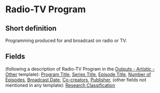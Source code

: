 # Radio-TV Program
## Short definition
Programming produced for and broadcast on radio or TV.
## Fields
(following a description of Radio-TV Program in the [Outputs - Artistic - Other](../Templates/Outputs%20-%20Artistic%20-%20Other.md) template):
[Program Title](../Object-Fields/Radio-TV%20Program/Program%20Title.md),
[Series Title](../Object-Fields/Radio-TV%20Program/Series%20Title.md),
[Episode Title](../Object-Fields/Radio-TV%20Program/Episode%20Title.md),
[Number of Episodes](../Object-Fields/Radio-TV%20Program/Number%20of%20Episodes.md),
[Broadcast Date](../Object-Fields/Radio-TV%20Program/Broadcast%20Date.md),
[Co-creators](../Object-Fields/Radio-TV%20Program/Co-creators.md),
[Publisher](../Object-Fields/Radio-TV%20Program/Publisher.md),
(other fields not mentioned in any template):
[Research Classification](../Object-Fields/Radio-TV%20Program/Research%20Classification.md)
